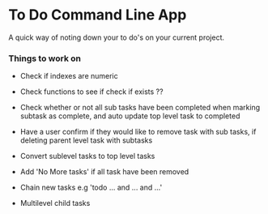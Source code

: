 # To Do Command Line App

A quick way of noting down your to do's on your current project.

### Things to work on
- Check if indexes are numeric
- Check functions to see if check if exists ??

- Check whether or not all sub tasks have been completed when marking subtask as complete, and auto update top level task to completed
- Have a user confirm if they would like to remove task with sub tasks, if deleting parent level task with subtasks
- Convert sublevel tasks to top level tasks


- Add 'No More tasks' if all task have been removed
- Chain new tasks e.g 'todo ... and ... and ...'
- Multilevel child tasks

